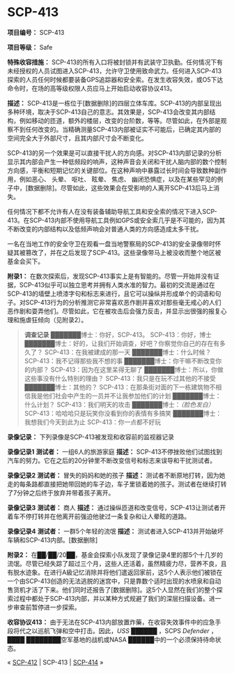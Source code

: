 # SCP-413
                        


**项目编号：** SCP-413

**项目等级：** Safe

**特殊收容措施：** SCP-413的所有入口将被封锁并有武装守卫执勤。任何情况下有未经授权的人员试图进入SCP-413，允许守卫使用致命武力。任何进入SCP-413探索的人员任何时候都要装备GPS追踪器和安全索。在发生收容失效，或O5下达命令时，在场的高等级权限人员应马上开始启动收容协议413。

**描述：** SCP-413是一栋位于[数据删除]的四层立体车库。SCP-413的内部呈现出多种环境，取决于SCP-413自己的意志。其效果是，SCP-413会改变其内部结构，例如移动的匝道，额外的楼层，改变的台阶数，等等。尽管如此，在外部是观察不到任何改变的。当精确测量SCP-413内部被证实不可能后，已确定其内部的空间完全大于外部尺寸，且其内部尺寸会不断变化。

SCP-413的另一个效果是可以直接干扰人的方向感。对SCP-413内部记录的分析显示其内部会产生一种低频段的响声，这种声音会关闭和干扰人脑内部的数个控制方向感，平衡和短期记忆的关键部位。在这种声响中暴露过长时间会导致数种副作用，例如恶心、 头晕、 呕吐、 眩晕、 焦虑、 幽闭恐惧症，以及在某些罕见的例子中，[数据删除]。尽管如此，这些效果会在受影响的人离开SCP-413后马上消失。

任何情况下都不允许有人在没有装备辅助导航工具和安全索的情况下进入SCP-413。在SCP-413内部不使用导航工具例如GPS或安全索几乎是不可能的，因为其不断改变的内部结构以及低频声响会对普通人类的方向感造成太多干扰。

一名在当地工作的安全守卫在观看一盘当地警察局的SCP-413的安全录像带时怀疑其被篡改了，并在之后发现了SCP-413。这些录像带马上被没收而整个地区被基金会买下。

**附录1：** 在数次探索后，发现SCP-413事实上是有智能的。尽管一开始并没有证据，SCP-413似乎可以独立思考并拥有人类水准的智力。最初的交流是通过在SCP-413的墙壁上喷漆字句和标志来进行，且它可以操纵并形成单个的词语和句子。对SCP-413行为的分析推测它非常喜欢恶作剧并喜欢对那些毫无戒心的人们恶作剧和耍弄他们。尽管如此，它在被攻击后会强力反击，并显示出很强的报复心理和施虐狂倾向（见附录2）。


> **调查记录** 
███████博士：你好，SCP-413。
SCP-413：你好，博士
███████博士：好的，让我们开始调查，好吧？你察觉你自己的存在有多久了？
SCP-413：在我被建成的那一天
███████博士：什么时候？
SCP-413：我不记得那些我不想的事
███████博士：你干嘛不断改变你的内部？
SCP-413：因为在这里呆得无聊了
███████博士：所以，你做这些事没有什么特别的理由？
SCP-413：我只是在玩不过其他的不接受
███████博士：其他的？
SCP-413：在那条街对面的下一栋建筑物不相信我是他们社会中产生的一员并不让我参加他们的计划
███████博士：什么计划？
SCP-413：我们明天的攻击
███████博士：*（脸色发白）* 
SCP-413：哈哈哈只是玩笑你没看到你的表情有多搞笑
███████博士：我想我们今天到此为止
SCP-413：你一点都不好玩
> 

**录像记录：** 下列录像是SCP-413被发现和收容前的监视器记录

**录像记录1** 
**测试者：** 一组6人的旅游家庭
**描述：** SCP-413不停挫败他们试图找到汽车的努力。它在之后的20分钟里不断改变信号和标志来误导和干扰测试者。

**录像记录2** 
**测试者：** 冒失的妈妈和她的孩子
**描述：** 测试者不断原地打转，因为她走的每条路都直接把她带回她的车子边，车子里锁着她的孩子。测试者在继续打转了7分钟之后终于放弃并带着孩子离开。

**录像记录3** 
**测试者：** 商人
**描述：** 通过操纵匝道和改变信号，SCP-413让测试者开着车不停打转并在他离开前强迫他驶过一条复杂和让人晕眩的道路。

**录像记录4** 
**测试者：** 一群5个年轻的流氓
**描述：** 测试者进入SCP-413并开始破坏车辆和SCP-413内部。[数据删除]

**附录2：** 在██/██/20██，基金会探索小队发现了录像记录4里的那5个十几岁的流氓。尽管已经失踪了超过三个月，这些人还活着，虽然精疲力尽，营养不良，且有脱水迹象。在进行A級记忆消除并将他们遣返回家前，这5个人表示他们被锁在一个由SCP-413创造的无法逃脱的迷宫中，只是靠数个适时出现的水喷泉和自动售货机才活了下来。他们同时还报告了[数据删除]。这5个人显然在我们的整个探索过程中都处于SCP-413内部，并以某种方式规避了我们的深层扫描设备。进一步审查前暂停进一步探索。

**收容协议413：** 由于无法在SCP-413内部放置炸藥，在收容失效事件中的应急手段将代之以巡航飞弹和空中打击。因此，*USS ██████* ，SCPS *Defender* ，████ ████████空军基地的战机或NASA ██████中的一个必须保持待命状态。



« [SCP-412](/scp-412) | SCP-413 | [SCP-414](/scp-414) »





                    
